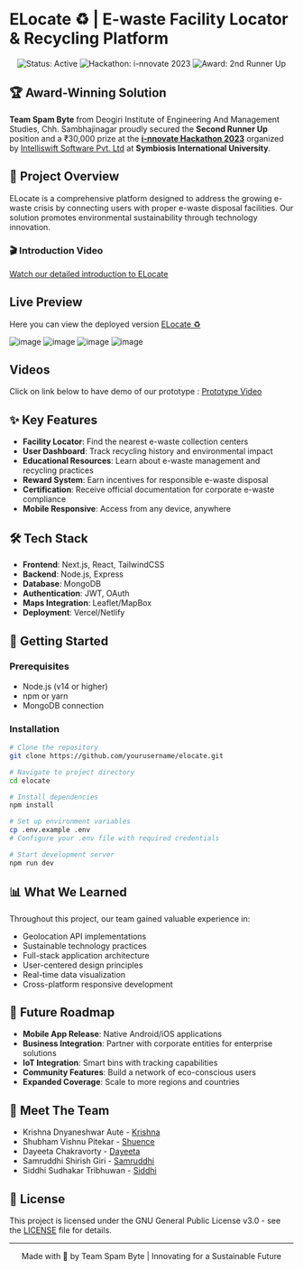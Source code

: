 # ELocate ♻️ | E-waste Facility Locator & Recycling Platform

<p align="center">
  <img src="https://img.shields.io/badge/Status-Active-brightgreen" alt="Status: Active">
  <img src="https://img.shields.io/badge/Hackathon-i--nnovate%202023-blue" alt="Hackathon: i-nnovate 2023">
  <img src="https://img.shields.io/badge/Award-2nd%20Runner%20Up-orange" alt="Award: 2nd Runner Up">
</p>

## 🏆 Award-Winning Solution

**Team Spam Byte** from Deogiri Institute of Engineering And Management Studies, Chh. Sambhajinagar proudly secured the **Second Runner Up** position and a ₹30,000 prize at the [**i-nnovate Hackathon 2023**](https://www.intelliswift.com/innovate-hackathon) organized by [Intelliswift Software Pvt. Ltd](https://www.intelliswift.com/) at **Symbiosis International University**.

## 📝 Project Overview

ELocate is a comprehensive platform designed to address the growing e-waste crisis by connecting users with proper e-waste disposal facilities. Our solution promotes environmental sustainability through technology innovation.

### 🎬 Introduction Video

[Watch our detailed introduction to ELocate](https://youtu.be/rEyCnsLWbJU)

## Live Preview

Here you can view the deployed version
[ELocate ♻️](https://elocateinnovate.vercel.app)

![image](https://github.com/shuence/ELocate/assets/65482186/02809587-82e8-4633-a53e-74e7f74654b4)
![image](https://github.com/shuence/ELocate/assets/65482186/a4fae975-b9c3-4753-b1d8-ebb0fef7b64f)
![image](https://github.com/shuence/ELocate/assets/65482186/930b1433-3d1b-4a32-a3c5-5f7f75ebbabc)
![image](https://github.com/shuence/ELocate/assets/65482186/b48752ab-dc1e-48ea-9f83-5a7d47d50ccf)

## Videos

Click on link below to have demo of our prototype :
[Prototype Video](https://youtu.be/3IN58Qo_FvA)

## ✨ Key Features

- **Facility Locator**: Find the nearest e-waste collection centers
- **User Dashboard**: Track recycling history and environmental impact
- **Educational Resources**: Learn about e-waste management and recycling practices
- **Reward System**: Earn incentives for responsible e-waste disposal
- **Certification**: Receive official documentation for corporate e-waste compliance
- **Mobile Responsive**: Access from any device, anywhere

## 🛠️ Tech Stack

- **Frontend**: Next.js, React, TailwindCSS
- **Backend**: Node.js, Express
- **Database**: MongoDB
- **Authentication**: JWT, OAuth
- **Maps Integration**: Leaflet/MapBox
- **Deployment**: Vercel/Netlify

## 🚀 Getting Started

### Prerequisites

- Node.js (v14 or higher)
- npm or yarn
- MongoDB connection

### Installation

```bash
# Clone the repository
git clone https://github.com/yourusername/elocate.git

# Navigate to project directory
cd elocate

# Install dependencies
npm install

# Set up environment variables
cp .env.example .env
# Configure your .env file with required credentials

# Start development server
npm run dev
```

## 📊 What We Learned

Throughout this project, our team gained valuable experience in:

- Geolocation API implementations
- Sustainable technology practices
- Full-stack application architecture
- User-centered design principles
- Real-time data visualization
- Cross-platform responsive development

## 🔮 Future Roadmap

- **Mobile App Release**: Native Android/iOS applications
- **Business Integration**: Partner with corporate entities for enterprise solutions
- **IoT Integration**: Smart bins with tracking capabilities
- **Community Features**: Build a network of eco-conscious users
- **Expanded Coverage**: Scale to more regions and countries

## 👥 Meet The Team

- Krishna Dnyaneshwar Aute - [Krishna]()
- Shubham Vishnu Pitekar - [Shuence](https://github.com/shuence)
- Dayeeta Chakravorty - [Dayeeta]()
- Samruddhi Shirish Giri - [Samruddhi]()
- Siddhi Sudhakar Tribhuwan - [Siddhi]()

## 📄 License

This project is licensed under the GNU General Public License v3.0 - see the [LICENSE](LICENSE) file for details.

---

<p align="center">
  Made with 💚 by Team Spam Byte | Innovating for a Sustainable Future
</p>
